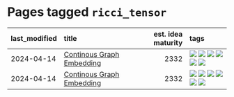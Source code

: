 # Pages tagged `ricci_tensor`

|last_modified|title|est. idea maturity|tags
|:---|:---|---:|:---|
|2024-04-14|[Continous Graph Embedding](../semantic_space_geometry.md)|2332|[![](https://img.shields.io/badge/tag-differential_geometry-c92725)](../tags/differential_geometry.md) [![](https://img.shields.io/badge/tag-experimental-496a1)](../tags/experimental.md) [![](https://img.shields.io/badge/tag-gnn-43d799)](../tags/gnn.md) [![](https://img.shields.io/badge/tag-ricci_tensor-d548d8)](../tags/ricci_tensor.md) [![](https://img.shields.io/badge/tag-riemannian_geometry-98b52b)](../tags/riemannian_geometry.md) [![](https://img.shields.io/badge/tag-topology-7fe3bd)](../tags/topology.md)|
|2024-04-14|[Continous Graph Embedding](../continuous_graph_embedding.md)|2332|[![](https://img.shields.io/badge/tag-differential_geometry-c92725)](../tags/differential_geometry.md) [![](https://img.shields.io/badge/tag-experimental-496a1)](../tags/experimental.md) [![](https://img.shields.io/badge/tag-gnn-43d799)](../tags/gnn.md) [![](https://img.shields.io/badge/tag-ricci_tensor-d548d8)](../tags/ricci_tensor.md) [![](https://img.shields.io/badge/tag-riemannian_geometry-98b52b)](../tags/riemannian_geometry.md) [![](https://img.shields.io/badge/tag-topology-7fe3bd)](../tags/topology.md)|